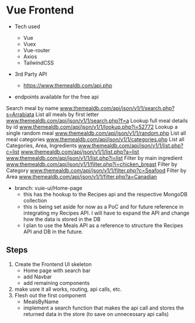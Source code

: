# Vue Frontend

- Tech used
    - Vue
    - Vuex
    - Vue-router
    - Axios
    - TailwindCSS

- 3rd Party API
    - https://www.themealdb.com/api.php

- endpoints available for the free api

Search meal by name
    www.themealdb.com/api/json/v1/1/search.php?s=Arrabiata
List all meals by first letter
    www.themealdb.com/api/json/v1/1/search.php?f=a
Lookup full meal details by id
    www.themealdb.com/api/json/v1/1/lookup.php?i=52772
Lookup a single random meal
    www.themealdb.com/api/json/v1/1/random.php
List all meal categories
    www.themealdb.com/api/json/v1/1/categories.php
List all Categories, Area, Ingredients
    www.themealdb.com/api/json/v1/1/list.php?c=list
    www.themealdb.com/api/json/v1/1/list.php?a=list
    www.themealdb.com/api/json/v1/1/list.php?i=list
Filter by main ingredient
    www.themealdb.com/api/json/v1/1/filter.php?i=chicken_breast
Filter by Category
    www.themealdb.com/api/json/v1/1/filter.php?c=Seafood
Filter by Area
    www.themealdb.com/api/json/v1/1/filter.php?a=Canadian

- branch: vuie-ui/Home-page
    - this has the hookup to the Recipes api and the respective MongoDB collection
    - this is being set aside for now as a PoC and for future reference in integrating my Recipes API. I will have to expand the API and change how the data is stored in the DB
    - I plan to use the Meals API as a reference to structure the Recipes API and DB in the future.

## Steps

1. Create the Frontend UI skeleton
    - Home page with search bar
    - add Navbar 
    - add remaining components
2. make usre it all works, routing, api calls, etc.
3. Flesh out the first component
    - MealsByName
    - implement a search function that makes the api call and stores the returned data in the store (to save on unnecessary api calls)
